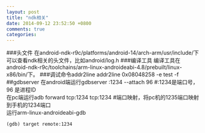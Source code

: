 ```yaml
---
layout: post
title: "ndk相关"
date: 2014-09-12 23:52:50 +0800
comments: true
categories: 
---
```


###头文件
在android-ndk-r9c/platforms/android-14/arch-arm/usr/include/下可以查看ndk相关的头文件，比如android/log.h
###编译工具
编译工具在android-ndk-r9c/toolchains/arm-linux-androideabi-4.8/prebuilt/linux-x86/bin/下。
###调试命令addr2line
addr2line 0x08048258 -e test -f
##gdbserver
在android端运行gdbserver :1234 --attach 96   #:1234是端口号，96 是进程ID    
在pc端运行adb forward tcp:1234 tcp:1234  #端口映射，将pc机的1235端口映射到手机的1234端口        
运行arm-linux-androideabi-gdb   

    (gdb) target remote:1234

